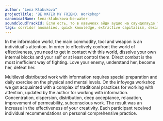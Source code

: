 ```yaml
---
author: "Lena Klabukova"
projectTitle: "BE WATER MY FRIEND. Workshop"
canonicalName: lena-klabukova-be-water
soundcloudTrackId: Если есть, то в кавычках айди аудио на саундклауде "353915180"
tags: corridor anomalies, quick knowledge, extractive capitalism, desire, intimate interfaces, mother-machine, oriental retromania, practices of ourselves, psychodata, sports interest, practice of small movements, extensions, national academy of sciences as witch, sanatorium
---
```

In the information world, the main commodity, tool and weapon is an individual's attention. In order to effectively confront the world of effectiveness, you need to get in contact with this world, dissolve your own internal blocks and your self or at least control them. Direct combat is the most inefficient way of fighting. Love your enemy, understand her, become her, defeat her.

Multilevel distributed work with information requires special preparation and daily exercise on the physical and mental levels. On the infoyoga workshop we got acquainted with a complex of traditional practices for working with attention, updated by the author for working with information. Concentration, dispersion, distribution, deep acceptance, relaxation, improvement of permeability, subconscious work. The result was an increase in the effectiveness of your creativity. Each participant received individual recommendations on personal comprehensive practice.
